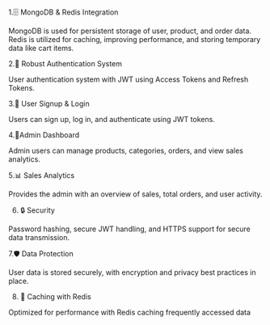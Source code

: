 1.🗄️ MongoDB & Redis Integration

MongoDB is used for persistent storage of user, product, and order data.
Redis is utilized for caching, improving performance, and storing temporary data like cart items.

2.🔐 Robust Authentication System

User authentication system with JWT using Access Tokens and Refresh Tokens.

3.📝 User Signup & Login

Users can sign up, log in, and authenticate using JWT tokens.

4.👑Admin Dashboard

Admin users can manage products, categories, orders, and view sales analytics.

5.📊 Sales Analytics

Provides the admin with an overview of sales, total orders, and user activity.

6. 🔒 Security

Password hashing, secure JWT handling, and HTTPS support for secure data transmission.   

7.🛡️ Data Protection

User data is stored securely, with encryption and privacy best practices in place.

8. 🚀 Caching with Redis

Optimized for performance with Redis caching frequently accessed data 
